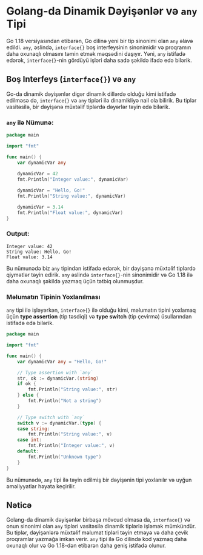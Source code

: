 # Golang-da Dinamik Dəyişənlər və `any` Tipi

Go 1.18 versiyasından etibarən, Go dilinə yeni bir tip sinonimi olan `any` əlavə edildi. `any`, əslində, `interface{}` boş interfeysinin sinonimidir və proqramın daha oxunaqlı olmasını təmin etmək məqsədini daşıyır. Yəni, `any` istifadə edərək, `interface{}`-nin gördüyü işləri daha sadə şəkildə ifadə edə bilərik.

## Boş Interfeys (`interface{}`) və `any`

Go-da dinamik dəyişənlər digər dinamik dillərdə olduğu kimi istifadə edilməsə də, `interface{}` və `any` tipləri ilə dinamikliyə nail ola bilirik. Bu tiplər vasitəsilə, bir dəyişənə müxtəlif tiplərdə dəyərlər təyin edə bilərik.

### `any` ilə Nümunə:

```go
package main

import "fmt"

func main() {
    var dynamicVar any
	
    dynamicVar = 42
    fmt.Println("Integer value:", dynamicVar)

    dynamicVar = "Hello, Go!"
    fmt.Println("String value:", dynamicVar)

    dynamicVar = 3.14
    fmt.Println("Float value:", dynamicVar)
}
```

### Output:
```
Integer value: 42
String value: Hello, Go!
Float value: 3.14
```

Bu nümunədə biz `any` tipindən istifadə edərək, bir dəyişənə müxtəlif tiplərdə qiymətlər təyin edirik. `any` əslində `interface{}`-nin sinonimidir və Go 1.18 ilə daha oxunaqlı şəkildə yazmaq üçün tətbiq olunmuşdur.

### Məlumatın Tipinin Yoxlanılması

`any` tipi ilə işləyərkən, `interface{}` ilə olduğu kimi, məlumatın tipini yoxlamaq üçün **type assertion** (tip təsdiqi) və **type switch** (tip çevirmə) üsullarından istifadə edə bilərik.

```go
package main

import "fmt"

func main() {
    var dynamicVar any = "Hello, Go!"

    // Type assertion with `any`
    str, ok := dynamicVar.(string)
    if ok {
        fmt.Println("String value:", str)
    } else {
        fmt.Println("Not a string")
    }

    // Type switch with `any`
    switch v := dynamicVar.(type) {
    case string:
        fmt.Println("String value:", v)
    case int:
        fmt.Println("Integer value:", v)
    default:
        fmt.Println("Unknown type")
    }
}
```

Bu nümunədə, `any` tipi ilə təyin edilmiş bir dəyişənin tipi yoxlanılır və uyğun əməliyyatlar həyata keçirilir.

## Nəticə

Golang-da dinamik dəyişənlər birbaşa mövcud olmasa da, `interface{}` və onun sinonimi olan `any` tipləri vasitəsilə dinamik tiplərlə işləmək mümkündür. Bu tiplər, dəyişənlərə müxtəlif məlumat tipləri təyin etməyə və daha çevik proqramlar yazmağa imkan verir. `any` tipi ilə Go dilində kod yazmaq daha oxunaqlı olur və Go 1.18-dən etibarən daha geniş istifadə olunur.